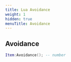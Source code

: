 ```yaml
---
title: Lua Avoidance
weight: 1
hidden: true
menuTitle: Avoidance
---
```

## Avoidance
```lua
Item:Avoidance(); -- number
```